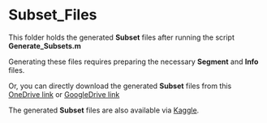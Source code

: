 # Subset_Files

This folder holds the generated **Subset** files after running the script **Generate_Subsets.m**

Generating these files requires preparing the necessary **Segment** and **Info** files.

Or, you can directly download the generated **Subset** files from this [OneDrive link](https://rutgersconnect-my.sharepoint.com/:f:/g/personal/ww329_soe_rutgers_edu/Esj0QBBM-yFJtYWLq1VtgUgBmirYja868FK4e1DApDtIUQ?e=MbNSzV) or [GoogleDrive link](https://drive.google.com/drive/folders/1efP-WFYWx9DYLSQAXfHtT9tbZpFcXgGp?usp=sharing)

The generated **Subset** files are also available via [Kaggle](https://doi.org/10.34740/KAGGLE/DS/2447469).
